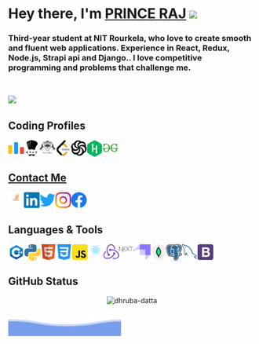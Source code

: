 # Hey there, I'm  [PRINCE RAJ](https://princeraj.co/) <img src="https://media.giphy.com/media/hvRJCLFzcasrR4ia7z/giphy.gif" width="25px">

### Third-year student at NIT Rourkela, who love to create smooth and fluent web applications. Experience in React, Redux, Node.js, Strapi api and Django.. I love competitive programming and problems that challenge me.

<br />

![](https://visitor-badge.glitch.me/badge?page_id=starkprince.starkprince")

## Coding Profiles

</a>
<a href="https://codeforces.com/profile/games.princeraj">
  <img align="left" alt="Prince's Codeforce" width="32px" src="https://github.com/Starkprince/Starkprince/blob/main/assets/codeforces.svg" />
</a>
<a href="https://codechef.com/users/leucippus">
  <img align="left" alt="Prince's Codechef" width="32px" src="https://github.com/Starkprince/Starkprince/blob/main/assets/codechef.svg" />
</a>
<a href="https://atcoder.jp/users/games_princeraj">
  <img align="left" alt="Prince's Atcoder Profile" width="32px" src="https://github.com/Starkprince/Starkprince/blob/main/assets/atcoder.svg" />
</a>
<a href="https://leetcode.com/princeraj/">
  <img align="left" alt="Prince's Leetcode Profile" width="32px" src="https://github.com/Starkprince/Starkprince/blob/main/assets/leetcode.svg" />

<a href="https://www.codewars.com/users/games_princeraj/">
  <img align="left" alt="Prince's Codewars Profile" width="32px" src="https://github.com/Starkprince/Starkprince/blob/main/assets/codewars.svg" />

<a href="https://www.hackerrank.com/games_princeraj">
  <img align="left" alt="Prince's GFG Profile" width="32px" src="https://github.com/Starkprince/Starkprince/blob/main/assets/hackerrank.svg" />

<a href="https://auth.geeksforgeeks.org/user/starkprince/">
  <img align="left" alt="Prince's GFG Profile" width="32px" src="https://github.com/Starkprince/Starkprince/blob/main/assets/geeksforgeeks.svg" />

<br />
<br />

## Contact Me

<a href="https://stackoverflow.com/users/13688411/prince-raj">
  <img align="left" alt="Prince's Stackoverflow" width="32px" src="https://github.com/Starkprince/Starkprince/blob/main/assets/so.svg" />
</a>
<a href="https://www.linkedin.com/in/prince-raj-b739001ab/">
  <img align="left" alt="Prince's LinkedIN" width="32px" src="https://github.com/Starkprince/Starkprince/blob/main/assets/linkedin.svg" />
</a>
<a href="https://www.twitter.com/tt_prince_raj/">
  <img align="left" alt="Prince's Twitter" width="32px" src="https://github.com/Starkprince/Starkprince/blob/main/assets/twitter.svg" />
</a>
<a href="https://www.instagram.com/ig_prince_raj/">
  <img align="left" alt="Prince's Instagram" width="32px" src="https://github.com/Starkprince/Starkprince/blob/main/assets/instagram.svg" />
</a>
<a href="https://www.facebook.com/profile.php?id=100013553552276/">
  <img align="left" alt="Prince's Facebook" width="32px" src="https://github.com/Starkprince/Starkprince/blob/main/assets/facebook.svg" />
</a>

<br />

<br />

## Languages & Tools
<img align="left" alt="c++" width="33px" src="https://github.com/Starkprince/Starkprince/blob/main/assets/c++.svg" />
<img align="left" alt="python" width="33px" src="https://github.com/Starkprince/Starkprince/blob/main/assets/Python.svg" />
<img align="left" alt="html" width="32px" src="https://github.com/Starkprince/Starkprince/blob/main/assets/html.svg" />
<img align="left" alt="css" width="32px" src="https://github.com/Starkprince/Starkprince/blob/main/assets/css.svg" />

<img align="left" alt="js" width="32px" src="https://github.com/Starkprince/Starkprince/blob/main/assets/js.svg" />


<img align="left" alt="js" width="32px" src="https://github.com/Starkprince/Starkprince/blob/main/assets/React.svg" />


<img align="left" alt="js" width="32px" src="https://github.com/Starkprince/Starkprince/blob/main/assets/redux.svg" />


<img align="left" alt="js" width="32px" src="https://github.com/Starkprince/Starkprince/blob/main/assets/Nextjs.svg" />


<img align="left" alt="js" width="32px" src="https://github.com/Starkprince/Starkprince/blob/main/assets/strapi.svg" />


<img align="left" alt="js" width="32px" src="https://github.com/Starkprince/Starkprince/blob/main/assets/mongodb.svg" />


<img align="left" alt="js" width="32px" src="https://github.com/Starkprince/Starkprince/blob/main/assets/Postgresql.svg" />


<img align="left" alt="js" width="32px" src="https://github.com/Starkprince/Starkprince/blob/main/assets/mysql.svg" />


<img align="left" alt="bootstrap" width="32px" src="https://github.com/Starkprince/Starkprince/blob/main/assets/bootstrap.svg" />

<br />
<br />

## GitHub Status

<p align="center"> <img src="https://github-readme-stats.vercel.app/api?username=Starkprince&show_icons=true&hide_border=true&bg_color=00000000&text_color=3498db" alt="dhruba-datta" />
  
![](./assets/bottom_header.svg)
